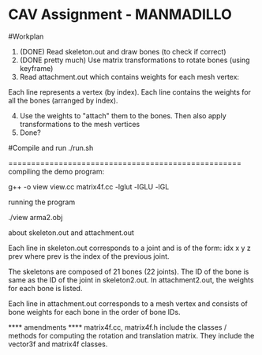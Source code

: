 CAV Assignment - MANMADILLO
===

#Workplan
1. (DONE) Read skeleton.out and draw bones (to check if correct)
2. (DONE pretty much) Use matrix transformations to rotate bones (using keyframe)
3. Read attachment.out which contains weights for each mesh vertex:

Each line represents a vertex (by index). Each line contains the weights for all the bones (arranged by index).

4. Use the weights to "attach" them to the bones. Then also apply transformations to the mesh vertices
5. Done?

#Compile and run
./run.sh






===================================================
compiling the demo program:

g++ -o view view.cc matrix4f.cc -lglut -lGLU -lGL

running the program

./view arma2.obj   


about  skeleton.out  and attachment.out 
	
Each line in skeleton.out corresponds to a joint and is of the form:
idx x y z prev where prev is the index of the previous joint.

The skeletons are composed of 21 bones (22 joints).
The ID of the bone is same as the ID of the joint in skeleton2.out. 
In attachment2.out, the weights for each bone is listed.    

Each line in attachment.out corresponds to a mesh vertex and
consists of bone weights for each bone in the order of bone IDs.

**** amendments ****
matrix4f.cc, matrix4f.h include the classes / methods for computing
the rotation and translation matrix. They include the vector3f and
matrix4f classes.
